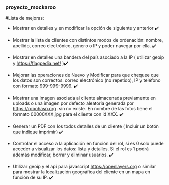 ### proyecto_mockaroo

 #Lista de mejoras: 

- Mostrar en detalles y en modificar la opción de siguiente y anterior  ✔️

- Mostrar la lista de clientes con distintos modos de ordenación: nombre, apellido, correo electrónico, género o IP y poder navegar por ella. ✔️

- Mostrar en detalles una bandera del país asociado a la IP ( utilizar geoip y  https://flagpedia.net/ )✔️

- Mejorar las operaciones de Nuevo y Modificar para que chequee que los datos son correctos:  correo electrónico (no repetido), IP y  teléfono con formato 999-999-9999. ✔️

- Mostrar una imagen asociada al cliente almacenada previamente en uploads o una imagen por defecto aleatoria generada por https://robohasp.org.  sin no existe. En nombre de las fotos tiene el formato 00000XXX.jpg para el cliente con id XXX. ✔️

- Generar un PDF con los todos detalles de un cliente ( Incluir un botón que indique imprimir) ✔️

- Controlar el acceso a la aplicación en función del rol, si es 0 solo puede acceder a visualizar los datos: lista y detalles. Si el rol es 1 podrá además modificar, borrar y eliminar usuarios. ✔️

- Utilizar geoip y el api para javascript https://openlayers.org o similar para mostrar la localización geográfica del cliente  en un mapa en función de su IP. ✔️

